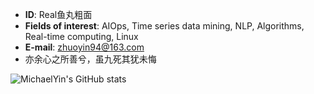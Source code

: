- **ID**: Real鱼丸粗面
- **Fields of interest**: AIOps, Time series data mining, NLP, Algorithms, Real-time computing, Linux
- **E-mail**: zhuoyin94@163.com
- 亦余心之所善兮，虽九死其犹未悔

![MichaelYin's GitHub stats](https://github-readme-stats-eight-theta.vercel.app/api?username=MichaelYin1994&show_icons=true&theme=dark)
